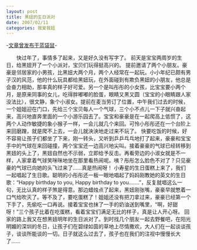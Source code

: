 ```yaml
---
layout: post
title: 黑妞的生日派对
date: 2007/02/11
categories: 我爱我妞
---
```


-[文章曾发布于蓝袋鼠](http://landaishu.hi2net.com/home/blog_read.asp?id=4175&blogid=24064)-


　　快过年了，事情多了起来，又是好久没有写字了。
 前天是宝宝两周岁的生日，给黑妞开了一个小派对，宝贝们玩得挺高兴的。
提前邀请了两个小朋友。豪豪是邻居家的小男孩，比黑妞大两个月，两个人经常在一起玩。小小年纪已颇有男子汉的风范，他的什么玩具都给黑妞玩，在外面碰到有欺负黑妞的小朋友，他总是会奋力相助，那率真的样子好可爱。另一个是叫彤彤的小女孩，比宝宝要小两个月，是原来同事的女儿，吃得胖嘟嘟的脸蛋，眼睛又黑又圆（宝宝的小眼睛跟人家没法比），很文静，象个小淑女。提前在麦当劳订了位置，中午我们过去的时候，一个姐姐迎在门口，先给三个宝贝每人一个气球，三个小不点儿一下子就兴奋起来，高兴地直奔里面的一个小游乐园去了。宝宝和豪豪是在一起爬高上低惯了，这两个人动作敏捷的象小猴子一样，一会儿就几个来回。可怜小彤彤还在一个台阶上来回磨蹭，就是爬不上去，一会儿就泱泱地走过来不玩了。
快要吃饭的时候，好不容易让孩子们都坐了下来，刚一转头，又听到乒乒乓乓地打了起来，豪豪和宝宝手中的气球在来回碰撞，两个宝宝还一边高兴地尖叫。接着豪豪的气球已经转移到黑妞的头上了，黑妞自然也不示弱，立即给予反击。再看旁边的小淑女就是不一样，人家拿着气球笑咪咪地坐在那里看热闹呢。咦？彤彤怎么脸色不对了？只见豪豪的气球已向她的头飞过来了……真是热闹呀！
小寿星的生日蛋糕上来了，我们一起唱起了生日歌。聪明的小彤彤还一板一眼地唱起了妈妈刚教她的英文的生日歌：“Happy birthday to you, Happy birthday to you…….”，反复就唱这么一句，无比认真的样子煞是得意。那边蜡烛点了起来，黑妞刚张嘴，豪豪早就憋着一口气给吹灭了。等不及了，要吃蛋糕了！姐姐还没有把刀拿过来，豪豪已经第一个下手了，先偷吃一口再说。接着宝宝也抹了一手的奶油送到嘴里，“啊，好甜呀！”三个孩子比着在吃蛋糕，看着宝宝们满足无比的样子，真是让人开心呀。
回家的路上我又在想黑妞明年的生日派对了。到时找几个朋友一起去野餐吧，在阳光明媚的深圳的冬日，让孩子们在碧绿如茵的草地上尽情撒欢，大人们在一起谈谈孩子，谈谈所能谈的一切。日子就这么过去了，孩子也在我们的注视中慢慢长大了……
 
